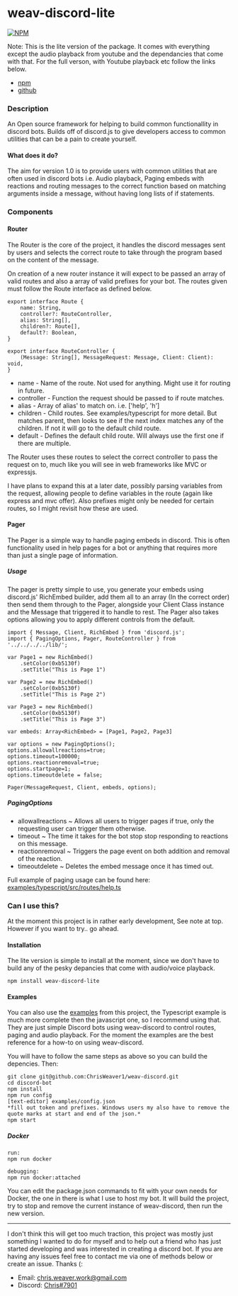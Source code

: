 # weav-discord-lite

[![NPM](https://nodei.co/npm/weav-discord.png)](https://nodei.co/npm/weav-discord-lite/)

Note: This is the lite version of the package. It comes with everything except the audio playback from youtube and the dependancies that come with that. For the full verson, with Youtube playback etc follow the links below.
- [npm](https://www.npmjs.com/package/weav-discord)
- [github](https://github.com/ChrisWeaver1/weav-discord)

### Description

An Open source framework for helping to build common functionallity in discord bots. Builds off of discord.js to give developers access to common utilities that can be a pain to create yourself.

#### What does it do? 

The aim for version 1.0 is to provide users with common utilities that are often used in discord bots i.e. Audio playback, Paging embeds with reactions and routing messages to the correct function based on matching arguments inside a message, without having long lists of if statements.

### Components

#### Router

The Router is the core of the project, it handles the discord messages sent by users and selects the correct route to take through the program based on the content of the message. 

On creation of a new router instance it will expect to be passed an array of valid routes and also a array of valid prefixes for your bot. The routes given must follow the Route interface as defined below.

```
export interface Route {
    name: String,
    controller?: RouteController,
    alias: String[],
    children?: Route[],
    default?: Boolean,
}

export interface RouteController {
    (Message: String[], MessageRequest: Message, Client: Client): void,
}
```
 * name - Name of the route. Not used for anything. Might use it for routing in future.
 * controller - Function the request should be passed to if route matches.
 * alias - Array of alias' to match on. i.e. ['help', 'h']
 * children - Child routes. See examples/typescript for more detail. But matches parent, then looks to see if the next index matches any of the children. If not it will go to the default child route.
 * default - Defines the default child route. Will always use the first one if there are multiple.

The Router uses these routes to select the correct controller to pass the request on to, much like you will see in web frameworks like MVC or expressjs.

I have plans to expand this at a later date, possibly parsing variables from the request, allowing people to define variables in the route (again like express and mvc offer). Also prefixes might only be needed for certain routes, so I might revisit how these are used.

#### Pager 

The Pager is a simple way to handle paging embeds in discord. This is often functionality used in help pages for a bot or anything that requires more than just a single page of information. 

##### Usage

The pager is pretty simple to use, you generate your embeds using discord.js' RichEmbed builder, add them all to an array (In the correct order) then send them through to the Pager, alongside your Client Class instance and the Message that triggered it to handle to rest. The Pager also takes options allowing you to apply different controls from the default.

```
import { Message, Client, RichEmbed } from 'discord.js';
import { PagingOptions, Pager, RouteController } from '../../../../lib/';

var Page1 = new RichEmbed()
    .setColor(0xb5130f)
    .setTitle("This is Page 1")

var Page2 = new RichEmbed()
    .setColor(0xb5130f)
    .setTitle("This is Page 2")

var Page3 = new RichEmbed()
    .setColor(0xb5130f)
    .setTitle("This is Page 3") 

var embeds: Array<RichEmbed> = [Page1, Page2, Page3]

var options = new PagingOptions();
options.allowallreactions=true;
options.timeout=100000;
options.reactionremoval=true;
options.startpage=1;
options.timeoutdelete = false;

Pager(MessageRequest, Client, embeds, options);
```

##### PagingOptions

- allowallreactions ~ Allows all users to trigger pages if true, only the requesting user can trigger them otherwise. 
- timeout ~ The time it takes for the bot stop stop responding to reactions on this message.
- reactionremoval ~ Triggers the page event on both addition and removal of the reaction.
- timeoutdelete ~ Deletes the embed message once it has timed out.


Full example of paging usage can be found here: [examples/typescript/src/routes/help.ts](https://github.com/ChrisWeaver1/weav-discord/blob/master/examples/typescript/src/routes/help.ts)

### Can I use this?

At the moment this project is in rather early development, See note at top. However if you want to try.. go ahead. 

#### Installation

The lite version is simple to install at the moment, since we don't have to build any of the pesky depancies that come with audio/voice playback.
```
npm install weav-discord-lite
```

#### Examples

You can also use the [examples](https://github.com/ChrisWeaver1/weav-discord/tree/master/examples) from this project, the Typescript example is much more complete then the javascript one, so I recommend using that. They are just simple Discord bots using weav-discord to control routes, paging and audio playback. For the moment the examples are the best reference for a how-to on using weav-discord.

You will have to follow the same steps as above so you can build the depencies. Then:

```
git clone git@github.com:ChrisWeaver1/weav-discord.git
cd discord-bot
npm install
npm run config
[text-editor] examples/config.json 
*fill out token and prefixes. Windows users my also have to remove the quote marks at start and end of the json.*
npm start
```

##### Docker
```
run:
npm run docker

debugging: 
npm run docker:attached
```

You can edit the package.json commands to fit with your own needs for Docker, the one in there is what I use to host my bot. It will build the project, try to stop and remove the current instance of weav-discord, then run the new version.

-----

I don't think this will get too much traction, this project was mostly just something I wanted to do for myself and to help out a friend who has just started developing and was interested in creating a discord bot. If you are having any issues feel free to contact me via one of methods below or create an issue. Thanks (:

- Email: chris.weaver.work@gmail.com
- Discord: [Chris#7901](https://discordapp.com/users/206875427631923200)